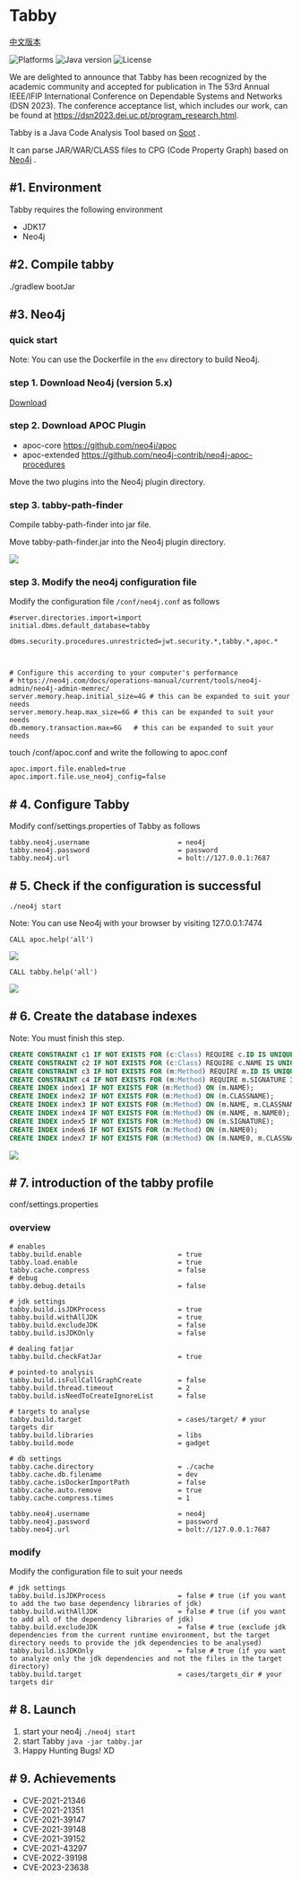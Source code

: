 # Tabby

[中文版本](https://github.com/wh1t3p1g/tabby/blob/master/README.md)

![Platforms](https://img.shields.io/badge/Platforms-OSX-green.svg)
![Java version](https://img.shields.io/badge/Java-8+-blue.svg)
![License](https://img.shields.io/badge/License-apache%202-green.svg)

We are delighted to announce that Tabby has been recognized by the academic community and accepted for publication in The 53rd Annual IEEE/IFIP International Conference on Dependable Systems and Networks (DSN 2023). The conference acceptance list, which includes our work, can be found at https://dsn2023.dei.uc.pt/program_research.html.

Tabby is a Java Code Analysis Tool based on [Soot](https://github.com/soot-oss/soot) .

It can parse JAR/WAR/CLASS files to CPG (Code Property Graph) based on [Neo4j](https://neo4j.com/) .

## #1. Environment

Tabby requires the following environment
- JDK17
- Neo4j 

## #2. Compile tabby

./gradlew bootJar

## #3. Neo4j 

### quick start

Note: You can use the Dockerfile in the ```env``` directory to build Neo4j.

### step 1. Download Neo4j (version 5.x)

[Download](https://neo4j.com/download/)

### step 2.  Download APOC Plugin

- apoc-core          https://github.com/neo4j/apoc
- apoc-extended  https://github.com/neo4j-contrib/neo4j-apoc-procedures

Move the two plugins into the Neo4j plugin directory.

### step 3. tabby-path-finder

Compile tabby-path-finder into jar file.

Move  tabby-path-finder.jar into the Neo4j plugin directory.

![](doc/assets/Neo4j/image-20230110234134821.png)

### step 3. Modify the neo4j configuration file

Modify the configuration file ``/conf/neo4j.conf`` as follows

```
#server.directories.import=import
initial.dbms.default_database=tabby

dbms.security.procedures.unrestricted=jwt.security.*,tabby.*,apoc.*



# Configure this according to your computer's performance
# https://neo4j.com/docs/operations-manual/current/tools/neo4j-admin/neo4j-admin-memrec/
server.memory.heap.initial_size=4G # this can be expanded to suit your needs
server.memory.heap.max_size=6G # this can be expanded to suit your needs
db.memory.transaction.max=6G   # this can be expanded to suit your needs
```

touch /conf/apoc.conf and write the following to apoc.conf

```
apoc.import.file.enabled=true
apoc.import.file.use_neo4j_config=false
```



## # 4. Configure Tabby

Modify conf/settings.properties of Tabby as follows

```
tabby.neo4j.username                      = neo4j  
tabby.neo4j.password                      = password  
tabby.neo4j.url                           = bolt://127.0.0.1:7687
```



## # 5. Check if the configuration is successful

``./neo4j start``

Note: You can use Neo4j with your browser by visiting 127.0.0.1:7474

 `CALL apoc.help('all')`

![](doc/assets/Neo4j/image-20230110233659101.jpeg)

 `CALL tabby.help('all')`

![](doc/assets/Neo4j/image-20230110233750744.png)



## # 6. Create the  database indexes

Note: You must finish this step.

```sql
CREATE CONSTRAINT c1 IF NOT EXISTS FOR (c:Class) REQUIRE c.ID IS UNIQUE;
CREATE CONSTRAINT c2 IF NOT EXISTS FOR (c:Class) REQUIRE c.NAME IS UNIQUE;
CREATE CONSTRAINT c3 IF NOT EXISTS FOR (m:Method) REQUIRE m.ID IS UNIQUE;
CREATE CONSTRAINT c4 IF NOT EXISTS FOR (m:Method) REQUIRE m.SIGNATURE IS UNIQUE;
CREATE INDEX index1 IF NOT EXISTS FOR (m:Method) ON (m.NAME);
CREATE INDEX index2 IF NOT EXISTS FOR (m:Method) ON (m.CLASSNAME);
CREATE INDEX index3 IF NOT EXISTS FOR (m:Method) ON (m.NAME, m.CLASSNAME);
CREATE INDEX index4 IF NOT EXISTS FOR (m:Method) ON (m.NAME, m.NAME0);
CREATE INDEX index5 IF NOT EXISTS FOR (m:Method) ON (m.SIGNATURE);
CREATE INDEX index6 IF NOT EXISTS FOR (m:Method) ON (m.NAME0);
CREATE INDEX index7 IF NOT EXISTS FOR (m:Method) ON (m.NAME0, m.CLASSNAME);
```

![](doc/assets/Neo4j/image-20230110233750745.png)

## # 7. introduction of the tabby profile

conf/settings.properties

### overview

```properties
# enables  
tabby.build.enable                        = true  
tabby.load.enable                         = true  
tabby.cache.compress                      = false  
# debug  
tabby.debug.details                       = false  
  
# jdk settings  
tabby.build.isJDKProcess                  = true  
tabby.build.withAllJDK                    = true  
tabby.build.excludeJDK                    = false  
tabby.build.isJDKOnly                     = false  
  
# dealing fatjar  
tabby.build.checkFatJar                   = true  
  
# pointed-to analysis  
tabby.build.isFullCallGraphCreate         = false  
tabby.build.thread.timeout                = 2  
tabby.build.isNeedToCreateIgnoreList      = false  
  
# targets to analyse  
tabby.build.target                        = cases/target/ # your targets dir
tabby.build.libraries                     = libs  
tabby.build.mode                          = gadget  
  
# db settings  
tabby.cache.directory                     = ./cache
tabby.cache.db.filename                   = dev
tabby.cache.isDockerImportPath            = false
tabby.cache.auto.remove                   = true
tabby.cache.compress.times                = 1
  
tabby.neo4j.username                      = neo4j  
tabby.neo4j.password                      = password  
tabby.neo4j.url                           = bolt://127.0.0.1:7687
```



### modify

Modify the configuration file to suit your needs

```properties
# jdk settings
tabby.build.isJDKProcess                  = false # true (if you want to add the two base dependency libraries of jdk)
tabby.build.withAllJDK                    = false # true (if you want to add all of the dependency libraries of jdk)
tabby.build.excludeJDK                    = false # true (exclude jdk dependencies from the current runtime environment, but the target directory needs to provide the jdk dependencies to be analysed)
tabby.build.isJDKOnly                     = false # true (if you want to analyze only the jdk dependencies and not the files in the target directory)
tabby.build.target                        = cases/targets_dir # your targets dir
```



## # 8. Launch

1. start your neo4j ``./neo4j start``
2. start Tabby ``java -jar tabby.jar``
3. Happy Hunting Bugs! XD



## # 9. Achievements

+ CVE-2021-21346
+ CVE-2021-21351
+ CVE-2021-39147
+ CVE-2021-39148
+ CVE-2021-39152
+ CVE-2021-43297
+ CVE-2022-39198
+ CVE-2023-23638



